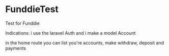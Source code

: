 # FunddieTest
Test for Funddie

Indications:
i use the laravel Auth and i make a model Account

in the home route you can list you're accounts, make withdraw, deposit and payments

